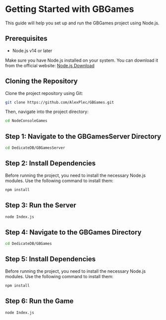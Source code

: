 # Getting Started with GBGames

This guide will help you set up and run the GBGames project using Node.js.

## Prerequisites

- Node.js v14 or later

Make sure you have Node.js installed on your system. You can download it from the official website: [Node.js Download](https://nodejs.org/en/download/)

## Cloning the Repository

Clone the project repository using Git:

```sh
git clone https://github.com/AlexPlec/GBGames.git
```

Then, navigate into the project directory:

```sh
cd NodeConsoleGames
```

## Step 1: Navigate to the GBGamesServer Directory

```sh
cd DedicateDB/GBGamesServer
```

## Step 2: Install Dependencies

Before running the project, you need to install the necessary Node.js modules. Use the following command to install them:

```sh
npm install
```

## Step 3: Run the Server

```sh
node Index.js
```

## Step 4: Navigate to the GBGames Directory

```sh
cd DedicateDB/GBGames
```

## Step 5: Install Dependencies

Before running the project, you need to install the necessary Node.js modules. Use the following command to install them:

```sh
npm install
```

## Step 6: Run the Game

```sh
node Index.js
```